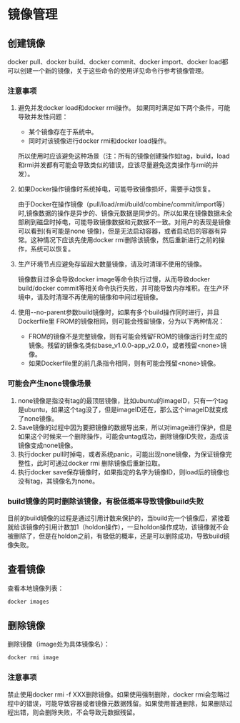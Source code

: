 # 镜像管理

## 创建镜像

docker pull、docker build、docker commit、docker import、docker load都可以创建一个新的镜像，关于这些命令的使用详见命令行参考镜像管理。

### 注意事项

1. 避免并发docker load和docker rmi操作。 如果同时满足如下两个条件，可能导致并发性问题：

    - 某个镜像存在于系统中。
    - 同时对该镜像进行docker rmi和docker load操作。

    所以使用时应该避免这种场景（注：所有的镜像创建操作如tag，build，load和rmi并发都有可能会导致类似的错误，应该尽量避免这类操作与rmi的并发）。

2. 如果Docker操作镜像时系统掉电，可能导致镜像损坏，需要手动恢复。

    由于Docker在操作镜像（pull/load/rmi/build/combine/commit/import等）时,镜像数据的操作是异步的、镜像元数据是同步的。所以如果在镜像数据未全部刷到磁盘时掉电，可能导致镜像数据和元数据不一致。对用户的表现是镜像可以看到\(有可能是none 镜像\)，但是无法启动容器，或者启动后的容器有异常。这种情况下应该先使用docker rmi删除该镜像，然后重新进行之前的操作，系统可以恢复。

3. 生产环境节点应避免存留超大数量镜像，请及时清理不使用的镜像。

    镜像数目过多会导致docker image等命令执行过慢，从而导致docker build/docker commit等相关命令执行失败，并可能导致内存堆积。在生产环境中，请及时清理不再使用的镜像和中间过程镜像。

4. 使用\--no-parent参数build镜像时，如果有多个build操作同时进行，并且Dockerfile里 FROM的镜像相同，则可能会残留镜像，分为以下两种情况：
    - FROM的镜像不是完整镜像，则有可能会残留FROM的镜像运行时生成的镜像。残留的镜像名类似base\_v1.0.0-app\_v2.0.0，或者残留<none\>镜像。
    - 如果Dockerfile里的前几条指令相同，则有可能会残留<none\>镜像。

### 可能会产生none镜像场景

1. none镜像是指没有tag的最顶层镜像，比如ubuntu的imageID，只有一个tag是ubuntu，如果这个tag没了，但是imageID还在，那么这个imageID就变成了none镜像。
2. Save镜像的过程中因为要把镜像的数据导出来，所以对image进行保护，但是如果这个时候来一个删除操作，可能会untag成功，删除镜像ID失败，造成该镜像变成none镜像。
3. 执行docker pull时掉电，或者系统panic，可能出现none镜像，为保证镜像完整性，此时可通过docker rmi 删除镜像后重新拉取。
4. 执行docker save保存镜像时，如果指定的名字为镜像ID，则load后的镜像也没有tag，其镜像名为none。

### build镜像的同时删除该镜像，有极低概率导致镜像build失败

目前的build镜像的过程是通过引用计数来保护的，当build完一个镜像后，紧接着就给该镜像的引用计数加1（holdon操作），一旦holdon操作成功，该镜像就不会被删除了，但是在holdon之前，有极低的概率，还是可以删除成功，导致build镜像失败。

## 查看镜像

查看本地镜像列表：

```sh
docker images
```

## 删除镜像

删除镜像（image处为具体镜像名）：

```sh
docker rmi image
```

### 注意事项

禁止使用docker rmi -f XXX删除镜像。如果使用强制删除，docker rmi会忽略过程中的错误，可能导致容器或者镜像元数据残留。如果使用普通删除，如果删除过程出错，则会删除失败，不会导致元数据残留。
